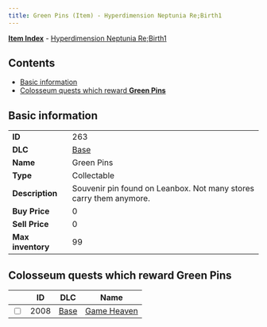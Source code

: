 ```yaml
---
title: Green Pins (Item) - Hyperdimension Neptunia Re;Birth1
---
```


[**Item Index**](/neptunia/rb1/item/index.html) - [Hyperdimension Neptunia Re;Birth1](/neptunia/rb1)

## Contents

- [Basic information](#basic-information)
- [Colosseum quests which reward **Green Pins**](#colosseum-quests-which-reward-green-pins)

## Basic information

|   |   |
| -- | -- |
| **ID** | 263 |
| **DLC** | [Base](/neptunia/rb1/dlc/1-base.html) |
| **Name** | Green Pins |
| **Type** | Collectable |
| **Description** | Souvenir pin found on Leanbox. Not many stores carry them anymore. |
| **Buy Price** | 0 |
| **Sell Price** | 0 |
| **Max inventory** | 99 |


## Colosseum quests which reward **Green Pins**

|    | ID | DLC | Name |
| -- | -- | --- | ---- |
| <input type="checkbox" id="rb1-colosseum-1-2008" class="trackbox" /> | 2008 | [Base](/neptunia/rb1/dlc/1-base.html) | [Game Heaven](/neptunia/rb1/colosseum/1-2008-game-heaven.html) |
